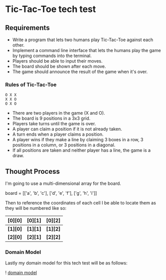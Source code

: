 # Tic-Tac-Toe tech test

## Requirements

* Write a program that lets two humans play Tic-Tac-Toe against each other.
* Implement a command line interface that lets the humans play the game by typing commands into the terminal.
* Players should be able to input their moves.
* The board should be shown after each move.
* The game should announce the result of the game when it's over.

### Rules of Tic-Tac-Toe

```
O X X
X X O
O X O
```

* There are two players in the game (X and O).
* The board is 9 positions in a 3x3 grid.
* Players take turns until the game is over.
* A player can claim a position if it is not already taken.
* A turn ends when a player claims a position.
* A player wins if they make a line by claiming 3 boxes in a row, 3 positions in a column, or 3 positions in a diagonal.
* If all positions are taken and neither player has a line, the game is a draw.

## Thought Process

I'm going to use a multi-dimensional array for the board.

board = [['a', 'b', 'c'], ['d', 'e', 'f'], ['g', 'h', 'i']]

Then to reference the coordinates of each cell I be able to locate them as they will be numbered like so:

|**[0][0]**|**[0][1]**|**[0][2]**|
|:--------:|:--------:|:--------:|
|**[1][0]**|**[1][1]**|**[1][2]**|
|**[2][0]**|**[2][1]**|**[2][2]**|


### Domain Model

Lastly my domain model for this tech test will be as follows:

! [domain model](/assets/domain_model.png "Domain Model"
)
